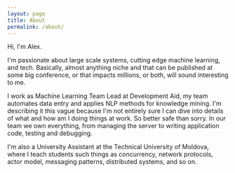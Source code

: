 ```yaml
---
layout: page
title: About
permalink: /about/
---
```




<!-- This is the base Jekyll theme. You can find out more info about customizing your Jekyll theme, as well as basic Jekyll usage documentation at [jekyllrb.com](https://jekyllrb.com/)

You can find the source code for Minima at GitHub:
[jekyll][jekyll-organization] /
[minima](https://github.com/jekyll/minima)

You can find the source code for Jekyll at GitHub:
[jekyll][jekyll-organization] /
[jekyll](https://github.com/jekyll/jekyll)


[jekyll-organization]: https://github.com/jekyll -->

Hi, I'm Alex.

I'm passionate about large scale systems, cutting edge machine learning, and tech. Basically, almost anything niche and that can be published at some big conference, or that impacts millions, or both, will sound interesting to me.

I work as Machine Learning Team Lead at Development Aid, my team automates data entry and applies NLP methods for knowledge mining. I'm describing it this vague because I'm not entirely sure I can dive into details of what and how am I doing things at work. So better safe than sorry. In our team we own everything, from managing the server to writing application code, testing and debugging.

I'm also a University Assistant at the Technical University of Moldova, where I teach students such things as concurrency, network protocols, actor model, messaging patterns, distributed systems, and so on.

<!-- I like to take full responsibility for projects and work on all levels of the technological stack, and along all the steps of the workflow. Love to mentor people and give feedback whenever needed. -->
